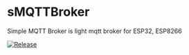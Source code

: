 # sMQTTBroker

Simple MQTT Broker is light mqtt broker for ESP32, ESP8266

[![Release](https://img.shields.io/github/v/release/terrorsl/sMQTTBroker)](https://github.com/terrorsl/sMQTTBroker/releases)